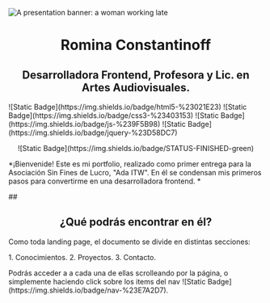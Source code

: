 ![A presentation banner: a woman working late](https://i.imgur.com/FEbYJWG.png)
<h1 align="center"> Romina Constantinoff </h1>
<h2 align="center"><b>Desarrolladora Frontend</b>, Profesora y Lic. en Artes Audiovisuales.</h2>
![Static Badge](https://img.shields.io/badge/html5-%23021E23)
![Static Badge](https://img.shields.io/badge/css3-%23403153)
![Static Badge](https://img.shields.io/badge/js-%239F5B98)
![Static Badge](https://img.shields.io/badge/jquery-%23D58DC7)
<p align="center">
![Static Badge](https://img.shields.io/badge/STATUS-FINISHED-green)
</p>
<p>*¡Bienvenide! Este es mi portfolio, realizado como primer entrega para la Asociación Sin Fines de Lucro, "Ada ITW". En él se condensan mis primeros pasos para convertirme en una desarrolladora frontend. *</p>

##<h2 align="center">¿Qué podrás encontrar en él?</h2>
<p>Como toda landing page, el documento se divide en distintas secciones: </p>
1. Conocimientos.
2. Proyectos.
3. Contacto.

<p>Podrás acceder a a cada una de ellas scrolleando por la página, o simplemente haciendo click sobre los items del nav ![Static Badge](https://img.shields.io/badge/nav-%23E7A2D7).</p>
